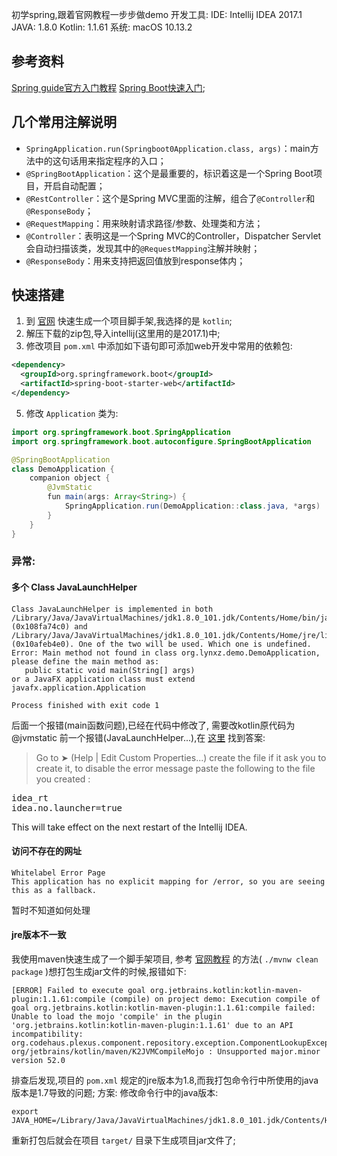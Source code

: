 初学spring,跟着官网教程一步步做demo
开发工具:
IDE: Intellij IDEA 2017.1
JAVA: 1.8.0
Kotlin: 1.1.61
系统: macOS 10.13.2

## 参考资料
[Spring guide官方入门教程](https://spring.io/guides)
[Spring Boot快速入门](http://blog.didispace.com/spring-boot-learning-1/);

## 几个常用注解说明
* `SpringApplication.run(Springboot0Application.class, args)`：main方法中的这句话用来指定程序的入口；
* `@SpringBootApplication`：这个是最重要的，标识着这是一个Spring Boot项目，开启自动配置；
* `@RestController`：这个是Spring MVC里面的注解，组合了`@Controller`和`@ResponseBody`；
* `@RequestMapping`：用来映射请求路径/参数、处理类和方法；
* `@Controller`：表明这是一个Spring MVC的Controller，Dispatcher Servlet会自动扫描该类，发现其中的`@RequestMapping`注解并映射；
* `@ResponseBody`：用来支持把返回值放到response体内；

## 快速搭建
1. 到 [官网](https://start.spring.io/) 快速生成一个项目脚手架,我选择的是 `kotlin`;
2. 解压下载的zip包,导入intellij(这里用的是2017.1)中;
4. 修改项目 `pom.xml` 中添加如下语句即可添加web开发中常用的依赖包:
```xml
<dependency>
  <groupId>org.springframework.boot</groupId>
  <artifactId>spring-boot-starter-web</artifactId>
</dependency>
```
5. 修改 `Application` 类为:
```java
import org.springframework.boot.SpringApplication
import org.springframework.boot.autoconfigure.SpringBootApplication

@SpringBootApplication
class DemoApplication {
    companion object {
        @JvmStatic
        fun main(args: Array<String>) {
            SpringApplication.run(DemoApplication::class.java, *args)
        }
    }
}
```

### 异常:
#### 多个 Class JavaLaunchHelper
```shell
Class JavaLaunchHelper is implemented in both /Library/Java/JavaVirtualMachines/jdk1.8.0_101.jdk/Contents/Home/bin/java (0x108fa74c0) and /Library/Java/JavaVirtualMachines/jdk1.8.0_101.jdk/Contents/Home/jre/lib/libinstrument.dylib (0x10afeb4e0). One of the two will be used. Which one is undefined.
Error: Main method not found in class org.lynxz.demo.DemoApplication, please define the main method as:
   public static void main(String[] args)
or a JavaFX application class must extend javafx.application.Application

Process finished with exit code 1
```
后面一个报错(main函数问题),已经在代码中修改了, 需要改kotlin原代码为 @jvmstatic
前一个报错(JavaLaunchHelper...),在 [这里](https://stackoverflow.com/questions/18794573/class-javalaunchhelper-is-implemented-in-both-libinstrument-dylib-one-of-th) 找到答案: 
> Go to ➤ (Help | Edit Custom Properties...) create the file if it ask you to create it, to disable the error message paste the following to the file you created :<br>
<pre>
idea_rt
idea.no.launcher=true
</pre>
This will take effect on the next restart of the Intellij IDEA.

#### 访问不存在的网址
```shell
Whitelabel Error Page
This application has no explicit mapping for /error, so you are seeing this as a fallback.
```
暂时不知道如何处理

#### jre版本不一致
我使用maven快速生成了一个脚手架项目, 参考 [官网教程](https://spring.io/guides/gs/rest-service/) 的方法( `./mvnw clean package` )想打包生成jar文件的时候,报错如下:
```shell
[ERROR] Failed to execute goal org.jetbrains.kotlin:kotlin-maven-plugin:1.1.61:compile (compile) on project demo: Execution compile of goal org.jetbrains.kotlin:kotlin-maven-plugin:1.1.61:compile failed: Unable to load the mojo 'compile' in the plugin 'org.jetbrains.kotlin:kotlin-maven-plugin:1.1.61' due to an API incompatibility: org.codehaus.plexus.component.repository.exception.ComponentLookupException: org/jetbrains/kotlin/maven/K2JVMCompileMojo : Unsupported major.minor version 52.0
```
排查后发现,项目的 `pom.xml` 规定的jre版本为1.8,而我打包命令行中所使用的java版本是1.7导致的问题;
方案:
修改命令行中的java版本:
```shell
export JAVA_HOME=/Library/Java/JavaVirtualMachines/jdk1.8.0_101.jdk/Contents/Home
```
重新打包后就会在项目 `target/` 目录下生成项目jar文件了;